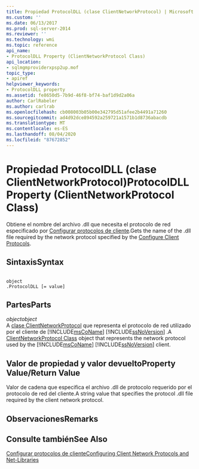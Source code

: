 ```yaml
---
title: Propiedad ProtocolDLL (clase ClientNetworkProtocol) | Microsoft Docs
ms.custom: ''
ms.date: 06/13/2017
ms.prod: sql-server-2014
ms.reviewer: ''
ms.technology: wmi
ms.topic: reference
api_name:
- ProtocolDLL Property (ClientNetworkProtocol Class)
api_location:
- sqlmgmproviderxpsp2up.mof
topic_type:
- apiref
helpviewer_keywords:
- ProtocolDLL property
ms.assetid: fe8650d5-7b9d-46f8-bf74-baf1d9d2a06a
author: CarlRabeler
ms.author: carlrab
ms.openlocfilehash: cb008003b05b00e342795d51afee2b4491a71260
ms.sourcegitcommit: ad4d92dce894592a259721a1571b1d8736abacdb
ms.translationtype: MT
ms.contentlocale: es-ES
ms.lasthandoff: 08/04/2020
ms.locfileid: "87672852"
---
```

# <a name="protocoldll-property-clientnetworkprotocol-class"></a><span data-ttu-id="297fe-102">Propiedad ProtocolDLL (clase ClientNetworkProtocol)</span><span class="sxs-lookup"><span data-stu-id="297fe-102">ProtocolDLL Property (ClientNetworkProtocol Class)</span></span>
  <span data-ttu-id="297fe-103">Obtiene el nombre del archivo .dll que necesita el protocolo de red especificado por [Configurar protocolos de cliente](https://technet.microsoft.com/library/ms181035.aspx).</span><span class="sxs-lookup"><span data-stu-id="297fe-103">Gets the name of the .dll file required by the network protocol specified by the [Configure Client Protocols](https://technet.microsoft.com/library/ms181035.aspx).</span></span>  
  
## <a name="syntax"></a><span data-ttu-id="297fe-104">Sintaxis</span><span class="sxs-lookup"><span data-stu-id="297fe-104">Syntax</span></span>  
  
```  
  
object  
.ProtocolDLL [= value]  
```  
  
## <a name="parts"></a><span data-ttu-id="297fe-105">Partes</span><span class="sxs-lookup"><span data-stu-id="297fe-105">Parts</span></span>  
 <span data-ttu-id="297fe-106">*object*</span><span class="sxs-lookup"><span data-stu-id="297fe-106">*object*</span></span>  
 <span data-ttu-id="297fe-107">A [clase ClientNetworkProtocol](clientnetworkprotocol-class.md) que representa el protocolo de red utilizado por el cliente de [!INCLUDE[msCoName](../../../includes/msconame-md.md)] [!INCLUDE[ssNoVersion](../../../includes/ssnoversion-md.md)] .</span><span class="sxs-lookup"><span data-stu-id="297fe-107">A [ClientNetworkProtocol Class](clientnetworkprotocol-class.md) object that represents the network protocol used by the [!INCLUDE[msCoName](../../../includes/msconame-md.md)] [!INCLUDE[ssNoVersion](../../../includes/ssnoversion-md.md)] client.</span></span>  
  
## <a name="property-valuereturn-value"></a><span data-ttu-id="297fe-108">Valor de propiedad y valor devuelto</span><span class="sxs-lookup"><span data-stu-id="297fe-108">Property Value/Return Value</span></span>  
 <span data-ttu-id="297fe-109">Valor de cadena que especifica el archivo .dll de protocolo requerido por el protocolo de red del cliente.</span><span class="sxs-lookup"><span data-stu-id="297fe-109">A string value that specifies the protocol .dll file required by the client network protocol.</span></span>  
  
## <a name="remarks"></a><span data-ttu-id="297fe-110">Observaciones</span><span class="sxs-lookup"><span data-stu-id="297fe-110">Remarks</span></span>  
  
## <a name="see-also"></a><span data-ttu-id="297fe-111">Consulte también</span><span class="sxs-lookup"><span data-stu-id="297fe-111">See Also</span></span>  
 [<span data-ttu-id="297fe-112">Configurar protocolos de cliente</span><span class="sxs-lookup"><span data-stu-id="297fe-112">Configuring Client Network Protocols and Net-Libraries</span></span>](https://technet.microsoft.com/library/ms181035.aspx)  
  
  
